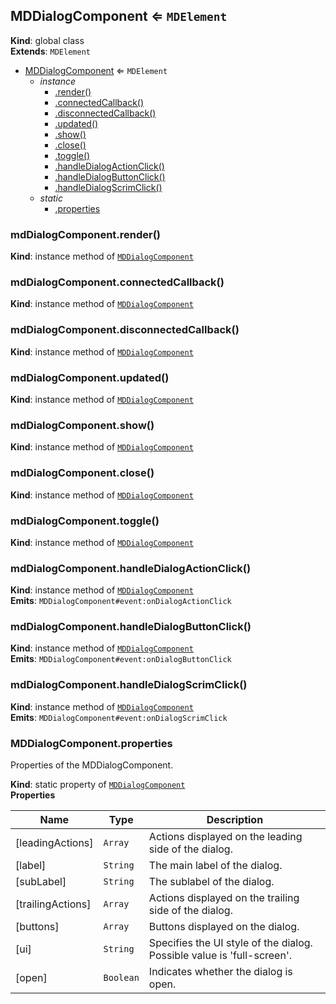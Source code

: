 <a name="MDDialogComponent"></a>

## MDDialogComponent ⇐ <code>MDElement</code>

**Kind**: global class  
**Extends**: <code>MDElement</code>

-   [MDDialogComponent](#MDDialogComponent) ⇐ <code>MDElement</code>
    -   _instance_
        -   [.render()](#MDDialogComponent+render)
        -   [.connectedCallback()](#MDDialogComponent+connectedCallback)
        -   [.disconnectedCallback()](#MDDialogComponent+disconnectedCallback)
        -   [.updated()](#MDDialogComponent+updated)
        -   [.show()](#MDDialogComponent+show)
        -   [.close()](#MDDialogComponent+close)
        -   [.toggle()](#MDDialogComponent+toggle)
        -   [.handleDialogActionClick()](#MDDialogComponent+handleDialogActionClick)
        -   [.handleDialogButtonClick()](#MDDialogComponent+handleDialogButtonClick)
        -   [.handleDialogScrimClick()](#MDDialogComponent+handleDialogScrimClick)
    -   _static_
        -   [.properties](#MDDialogComponent.properties)

<a name="MDDialogComponent+render"></a>

### mdDialogComponent.render()

**Kind**: instance method of [<code>MDDialogComponent</code>](#MDDialogComponent)  
<a name="MDDialogComponent+connectedCallback"></a>

### mdDialogComponent.connectedCallback()

**Kind**: instance method of [<code>MDDialogComponent</code>](#MDDialogComponent)  
<a name="MDDialogComponent+disconnectedCallback"></a>

### mdDialogComponent.disconnectedCallback()

**Kind**: instance method of [<code>MDDialogComponent</code>](#MDDialogComponent)  
<a name="MDDialogComponent+updated"></a>

### mdDialogComponent.updated()

**Kind**: instance method of [<code>MDDialogComponent</code>](#MDDialogComponent)  
<a name="MDDialogComponent+show"></a>

### mdDialogComponent.show()

**Kind**: instance method of [<code>MDDialogComponent</code>](#MDDialogComponent)  
<a name="MDDialogComponent+close"></a>

### mdDialogComponent.close()

**Kind**: instance method of [<code>MDDialogComponent</code>](#MDDialogComponent)  
<a name="MDDialogComponent+toggle"></a>

### mdDialogComponent.toggle()

**Kind**: instance method of [<code>MDDialogComponent</code>](#MDDialogComponent)  
<a name="MDDialogComponent+handleDialogActionClick"></a>

### mdDialogComponent.handleDialogActionClick()

**Kind**: instance method of [<code>MDDialogComponent</code>](#MDDialogComponent)  
**Emits**: <code>MDDialogComponent#event:onDialogActionClick</code>  
<a name="MDDialogComponent+handleDialogButtonClick"></a>

### mdDialogComponent.handleDialogButtonClick()

**Kind**: instance method of [<code>MDDialogComponent</code>](#MDDialogComponent)  
**Emits**: <code>MDDialogComponent#event:onDialogButtonClick</code>  
<a name="MDDialogComponent+handleDialogScrimClick"></a>

### mdDialogComponent.handleDialogScrimClick()

**Kind**: instance method of [<code>MDDialogComponent</code>](#MDDialogComponent)  
**Emits**: <code>MDDialogComponent#event:onDialogScrimClick</code>  
<a name="MDDialogComponent.properties"></a>

### MDDialogComponent.properties

Properties of the MDDialogComponent.

**Kind**: static property of [<code>MDDialogComponent</code>](#MDDialogComponent)  
**Properties**

| Name              | Type                 | Description                                                            |
| ----------------- | -------------------- | ---------------------------------------------------------------------- |
| [leadingActions]  | <code>Array</code>   | Actions displayed on the leading side of the dialog.                   |
| [label]           | <code>String</code>  | The main label of the dialog.                                          |
| [subLabel]        | <code>String</code>  | The sublabel of the dialog.                                            |
| [trailingActions] | <code>Array</code>   | Actions displayed on the trailing side of the dialog.                  |
| [buttons]         | <code>Array</code>   | Buttons displayed on the dialog.                                       |
| [ui]              | <code>String</code>  | Specifies the UI style of the dialog. Possible value is 'full-screen'. |
| [open]            | <code>Boolean</code> | Indicates whether the dialog is open.                                  |
